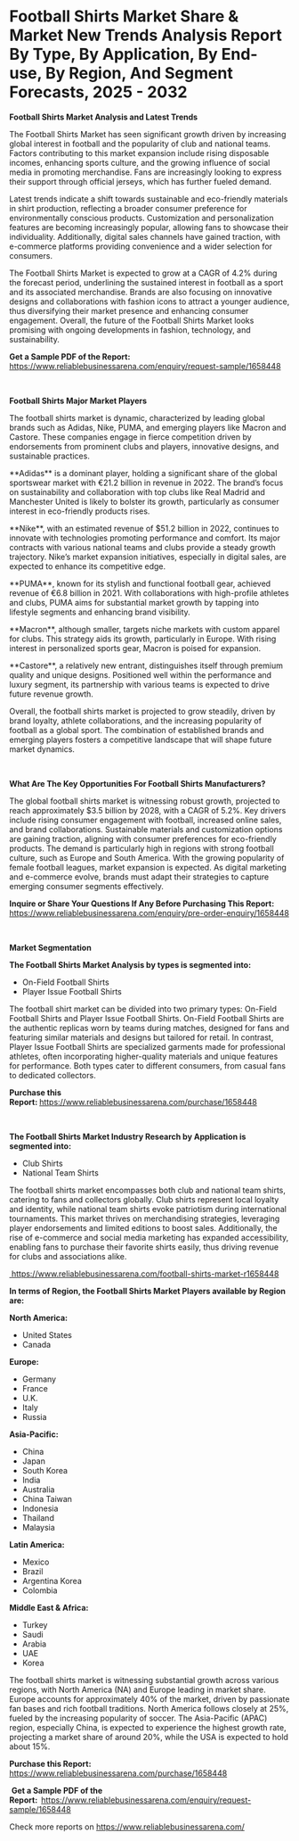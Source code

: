 <p><h1>Football Shirts Market Share & Market New Trends Analysis Report By Type, By Application, By End-use, By Region, And Segment Forecasts, 2025 - 2032</h1></p><p><strong>Football Shirts Market Analysis and Latest Trends</strong></p>
<p><p>The Football Shirts Market has seen significant growth driven by increasing global interest in football and the popularity of club and national teams. Factors contributing to this market expansion include rising disposable incomes, enhancing sports culture, and the growing influence of social media in promoting merchandise. Fans are increasingly looking to express their support through official jerseys, which has further fueled demand.</p><p>Latest trends indicate a shift towards sustainable and eco-friendly materials in shirt production, reflecting a broader consumer preference for environmentally conscious products. Customization and personalization features are becoming increasingly popular, allowing fans to showcase their individuality. Additionally, digital sales channels have gained traction, with e-commerce platforms providing convenience and a wider selection for consumers.</p><p>The Football Shirts Market is expected to grow at a CAGR of 4.2% during the forecast period, underlining the sustained interest in football as a sport and its associated merchandise. Brands are also focusing on innovative designs and collaborations with fashion icons to attract a younger audience, thus diversifying their market presence and enhancing consumer engagement. Overall, the future of the Football Shirts Market looks promising with ongoing developments in fashion, technology, and sustainability.</p></p>
<p><strong>Get a Sample PDF of the Report:&nbsp;</strong> <a href="https://www.reliablebusinessarena.com/enquiry/request-sample/1658448?utm_campaign=1892&utm_medium=2&utm_source=Github&utm_content=ia&utm_term=06022025&utm_id=football-shirts">https://www.reliablebusinessarena.com/enquiry/request-sample/1658448</a></p>
<p>&nbsp;</p>
<p><strong>Football Shirts Major Market Players</strong></p>
<p><p>The football shirts market is dynamic, characterized by leading global brands such as Adidas, Nike, PUMA, and emerging players like Macron and Castore. These companies engage in fierce competition driven by endorsements from prominent clubs and players, innovative designs, and sustainable practices.</p><p>**Adidas** is a dominant player, holding a significant share of the global sportswear market with €21.2 billion in revenue in 2022. The brand’s focus on sustainability and collaboration with top clubs like Real Madrid and Manchester United is likely to bolster its growth, particularly as consumer interest in eco-friendly products rises.</p><p>**Nike**, with an estimated revenue of $51.2 billion in 2022, continues to innovate with technologies promoting performance and comfort. Its major contracts with various national teams and clubs provide a steady growth trajectory. Nike’s market expansion initiatives, especially in digital sales, are expected to enhance its competitive edge.</p><p>**PUMA**, known for its stylish and functional football gear, achieved revenue of €6.8 billion in 2021. With collaborations with high-profile athletes and clubs, PUMA aims for substantial market growth by tapping into lifestyle segments and enhancing brand visibility.</p><p>**Macron**, although smaller, targets niche markets with custom apparel for clubs. This strategy aids its growth, particularly in Europe. With rising interest in personalized sports gear, Macron is poised for expansion.</p><p>**Castore**, a relatively new entrant, distinguishes itself through premium quality and unique designs. Positioned well within the performance and luxury segment, its partnership with various teams is expected to drive future revenue growth.</p><p>Overall, the football shirts market is projected to grow steadily, driven by brand loyalty, athlete collaborations, and the increasing popularity of football as a global sport. The combination of established brands and emerging players fosters a competitive landscape that will shape future market dynamics.</p></p>
<p>&nbsp;</p>
<p><strong>What Are The Key Opportunities For Football Shirts Manufacturers?</strong></p>
<p><p>The global football shirts market is witnessing robust growth, projected to reach approximately $3.5 billion by 2028, with a CAGR of 5.2%. Key drivers include rising consumer engagement with football, increased online sales, and brand collaborations. Sustainable materials and customization options are gaining traction, aligning with consumer preferences for eco-friendly products. The demand is particularly high in regions with strong football culture, such as Europe and South America. With the growing popularity of female football leagues, market expansion is expected. As digital marketing and e-commerce evolve, brands must adapt their strategies to capture emerging consumer segments effectively.</p></p>
<p><strong>Inquire or Share Your Questions If Any Before Purchasing This Report:</strong> <a href="https://www.reliablebusinessarena.com/enquiry/pre-order-enquiry/1658448?utm_campaign=1892&utm_medium=2&utm_source=Github&utm_content=ia&utm_term=06022025&utm_id=football-shirts">https://www.reliablebusinessarena.com/enquiry/pre-order-enquiry/1658448</a></p>
<p>&nbsp;</p>
<p><strong>Market Segmentation</strong></p>
<p><strong>The Football Shirts Market Analysis by types is segmented into:</strong></p>
<p><ul><li>On-Field Football Shirts</li><li>Player Issue Football Shirts</li></ul></p>
<p><p>The football shirt market can be divided into two primary types: On-Field Football Shirts and Player Issue Football Shirts. On-Field Football Shirts are the authentic replicas worn by teams during matches, designed for fans and featuring similar materials and designs but tailored for retail. In contrast, Player Issue Football Shirts are specialized garments made for professional athletes, often incorporating higher-quality materials and unique features for performance. Both types cater to different consumers, from casual fans to dedicated collectors.</p></p>
<p><strong>Purchase this Report:&nbsp;</strong><a href="https://www.reliablebusinessarena.com/purchase/1658448?utm_campaign=1892&utm_medium=2&utm_source=Github&utm_content=ia&utm_term=06022025&utm_id=football-shirts">https://www.reliablebusinessarena.com/purchase/1658448</a></p>
<p>&nbsp;</p>
<p><strong>The Football Shirts Market Industry Research by Application is segmented into:</strong></p>
<p><ul><li>Club Shirts</li><li>National Team Shirts</li></ul></p>
<p><p>The football shirts market encompasses both club and national team shirts, catering to fans and collectors globally. Club shirts represent local loyalty and identity, while national team shirts evoke patriotism during international tournaments. This market thrives on merchandising strategies, leveraging player endorsements and limited editions to boost sales. Additionally, the rise of e-commerce and social media marketing has expanded accessibility, enabling fans to purchase their favorite shirts easily, thus driving revenue for clubs and associations alike.</p></p>
<p><a href="https://www.reliablebusinessarena.com/football-shirts-market-r1658448?utm_campaign=1892&utm_medium=2&utm_source=Github&utm_content=ia&utm_term=06022025&utm_id=football-shirts">&nbsp;https://www.reliablebusinessarena.com/football-shirts-market-r1658448</a></p>
<p><strong>In terms of Region, the Football Shirts Market Players available by Region are:</strong></p>
<p>
    <p> <strong> North America: </strong>
        <ul>
            <li>United States</li>
            <li>Canada</li>
        </ul>
        </p> 
    <p> <strong> Europe: </strong>
        <ul>
            <li>Germany</li>
            <li>France</li>
            <li>U.K.</li>
            <li>Italy</li>
            <li>Russia</li>
        </ul>
        </p> 
    <p> <strong> Asia-Pacific: </strong>
        <ul>
            <li>China</li>
            <li>Japan</li>
            <li>South Korea</li>
            <li>India</li>
            <li>Australia</li>
            <li>China Taiwan</li>
            <li>Indonesia</li>
            <li>Thailand</li>
            <li>Malaysia</li>
        </ul>
        </p> 
    <p> <strong> Latin America: </strong>
        <ul>
            <li>Mexico</li>
            <li>Brazil</li>
            <li>Argentina Korea</li>
            <li>Colombia</li>
        </ul>
        </p> 
    <p> <strong> Middle East & Africa: </strong>
        <ul>
            <li>Turkey</li>
            <li>Saudi</li>
            <li>Arabia</li>
            <li>UAE</li>
            <li>Korea</li>
        </ul>
    </p>
    </p>
<p><p>The football shirts market is witnessing substantial growth across various regions, with North America (NA) and Europe leading in market share. Europe accounts for approximately 40% of the market, driven by passionate fan bases and rich football traditions. North America follows closely at 25%, fueled by the increasing popularity of soccer. The Asia-Pacific (APAC) region, especially China, is expected to experience the highest growth rate, projecting a market share of around 20%, while the USA is expected to hold about 15%.</p></p>
<p><strong>Purchase this Report: </strong><a href="https://www.reliablebusinessarena.com/purchase/1658448?utm_campaign=1892&utm_medium=2&utm_source=Github&utm_content=ia&utm_term=06022025&utm_id=football-shirts">https://www.reliablebusinessarena.com/purchase/1658448</a></p>
<p>&nbsp;<strong>Get a Sample PDF of the Report:&nbsp;&nbsp;</strong><a href="https://www.reliablebusinessarena.com/enquiry/request-sample/1658448?utm_campaign=1892&utm_medium=2&utm_source=Github&utm_content=ia&utm_term=06022025&utm_id=football-shirts">https://www.reliablebusinessarena.com/enquiry/request-sample/1658448</a></p>
<p><strong></strong></p>
<p>Check more reports on <a href="https://www.reliablebusinessarena.com/?utm_campaign=1892&utm_medium=2&utm_source=Github&utm_content=ia&utm_term=06022025&utm_id=football-shirts">https://www.reliablebusinessarena.com/</a></p>